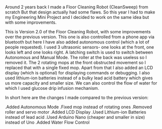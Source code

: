 Around 2 years back I made a Floor Cleaning Robot (CleanSweep) from scratch But that design actually had some flaws. So this year I had to make my Engineering Mini Project and I decided to work on the same idea but with some improvements.

This is Version 2.0 of the Floor Cleaning Robot, with some improvements over the previous version. This one is also controlled from a phone app via bluetooth but here I have also added autonomous control (which a lot of people requested). I used 3 ultrasonic sensors- one looks at the front, one looks left and one looks right. A latching switch is used to switch between Autonomous and Manual Mode. The roller at the back was useless so I removed it. The 2 rotating mops at the front obstructed movement so I replaced that with a single fixed mop. Apart from that I also added an LCD display (which is optional) for displaying commands or debugging. I also used lithium-ion batteries instead of a bulky lead acid battery which gives us more capacity and smaller size. We can also control the flow of water for which I used glucose drip infusion mechanism.

In short here are the changes I made compared to the previous version:

.Added Autonomous Mode
.Fixed mop instead of rotating ones
.Removed roller and servo motor
.Added LCD Display
.Used Lithium-ion Batteries instead of lead acid
.Used Arduino Nano (cheaper and smaller in size) instead of Uno
.Added Water Flow Control

